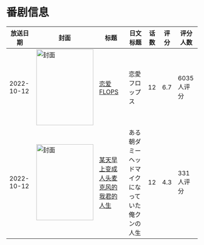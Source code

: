 # 番剧信息

|放送日期|封面|标题|日文标题|话数|评分|评分人数|
|---|---|---|---|---|---|---|
|2022-10-12|<img src="//lain.bgm.tv/pic/cover/c/ac/ba/375735_AR8Al.jpg" alt="封面" style="width:150px;height:200px;object-fit:cover;">|[恋爱FLOPS](https://bangumi.tv/subject/375735)|恋愛フロップス|12|6.7|6035人评分|
|2022-10-12|<img src="//lain.bgm.tv/pic/cover/c/d3/7a/391672_71haa.jpg" alt="封面" style="width:150px;height:200px;object-fit:cover;">|[某天早上变成人头麦克风的我君的人生](https://bangumi.tv/subject/391672)|ある朝ダミーヘッドマイクになっていた俺クンの人生|12|4.3|331人评分|
